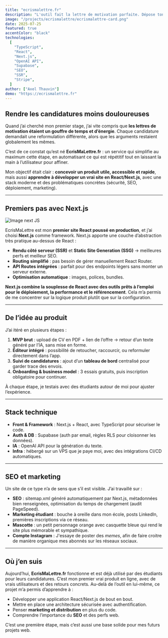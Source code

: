 ```yaml
---
title: "ecrismalettre.fr"
description: "L'outil fait la lettre de motivation parfaite. Dépose ton CV, colle le lien de l’offre, personnalise, et postule en un clin d’œil."
image: "/projects/ecrismalettre/ecrismalettre-card.png"
date: 2025-07-25
featured: true
accentColor: "black"
technologies:
  [
    "TypeScript",
    "React",
    "Next.js",
    "OpenAI API",
    "Supabase",
    "SEO",
    "SSR",
    "Stripe",
  ]
author: ["Axel Thauvin"]
demo: "https://ecrismalettre.fr"
---
```


## Rendre les candidatures moins douloureuses

Quand j’ai cherché mon premier stage, j’ai vite compris que **les lettres de motivation étaient un gouffre de temps et d’énergie**. Chaque candidature demandait une reformulation différente, alors que les arguments restaient globalement les mêmes.

C’est de ce constat qu’est né **EcrisMaLettre.fr** : un service qui simplifie au maximum cette étape, en automatisant ce qui est répétitif tout en laissant la main à l’utilisateur pour affiner.

Mon objectif était clair : **concevoir un produit utile, accessible et rapide**, mais aussi **apprendre à développer un vrai site en React/Next.js**, avec une stack moderne et des problématiques concrètes (sécurité, SEO, déploiement, marketing).

---

## Premiers pas avec Next.js

![Image next JS](https://leblogduwebmaster.fr/data/medias/newtjs_logo.jpg)

EcrisMaLettre est mon **premier site React poussé en production**, et j’ai choisi **Next.js** comme framework. Next.js apporte une couche d’abstraction très pratique au-dessus de React :

- **Rendu côté serveur (SSR)** et **Static Site Generation (SSG)** → meilleures perfs et meilleur SEO.
- **Routing simplifié** : pas besoin de gérer manuellement React Router.
- **API Routes intégrées** : parfait pour des endpoints légers sans monter un serveur externe.
- **Optimisation automatique** : images, polices, bundles.

**Next.js combine la souplesse de React avec des outils prêts à l’emploi pour le déploiement, la performance et le référencement**. Cela m’a permis de me concentrer sur la logique produit plutôt que sur la configuration.

---

## De l’idée au produit

J’ai itéré en plusieurs étapes :

1. **MVP brut** : upload de CV en PDF + lien de l’offre → retour d’un texte généré par l’IA, sans mise en forme.
2. **Éditeur intégré** : possibilité de retoucher, raccourcir, ou reformuler directement dans l’app.
3. **Suivi de candidatures** : ajout d’un **tableau de bord** centralisé pour garder trace des envois.
4. **Onboarding & business model** : 3 essais gratuits, puis inscription obligatoire pour continuer.

À chaque étape, je testais avec des étudiants autour de moi pour ajuster l’expérience.

---

## Stack technique

- **Front & Framework** : Next.js + React, avec TypeScript pour sécuriser le code.
- **Auth & DB** : Supabase (auth par email, règles RLS pour cloisonner les données).
- **IA** : OpenAI API pour la génération du texte.
- **Infra** : hébergé sur un VPS que je paye moi, avec des intégrations CI/CD automatiques.

---

## SEO et marketing

Un site de ce type n’a de sens que s’il est visible. J’ai travaillé sur :

- **SEO** : sitemap.xml généré automatiquement par Next.js, métadonnées bien renseignées, optimisation du temps de chargement (audit PageSpeed).
- **Marketing étudiant** : bouche à oreille dans mon école, posts LinkedIn, premières inscriptions via ce réseau.
- **Mascotte** : un petit personnage orange avec casquette bleue qui rend le site plus mémorable et sympathique.
- **Compte Instagram** : J'essaye de poster des _memes_, afin de faire croitre de manière organique mes abonnés sur les réseaux sociaux.

---

## Où j’en suis

Aujourd’hui, **EcrisMaLettre.fr** fonctionne et est déjà utilisé par des étudiants pour leurs candidatures. C’est mon premier vrai produit en ligne, avec de vrais utilisateurs et des retours concrets. Au-delà de l’outil en lui-même, ce projet m’a permis d’apprendre à :

- Développer une application React/Next.js de bout en bout.
- Mettre en place une architecture sécurisée avec authentification.
- Penser **marketing et distribution** en plus du code.
- Comprendre l’importance du **SEO** et des perfs web.

C’est une première étape, mais c’est aussi une base solide pour mes futurs projets web.
